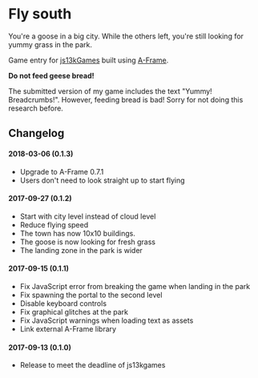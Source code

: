 # Fly south
You're a goose in a big city. While the others left, you're still looking for yummy grass in the park.

Game entry for [js13kGames](http://js13kgames.com/aframe) built using [A-Frame](https://aframe.io/).

**Do not feed geese bread!**

The submitted version of my game includes the text "Yummy! Breadcrumbs!". However, feeding bread is bad! Sorry for not doing this research before.

## Changelog
#### 2018-03-06 (0.1.3)
- Upgrade to A-Frame 0.7.1
- Users don't need to look straight up to start flying

#### 2017-09-27 (0.1.2)
- Start with city level instead of cloud level
- Reduce flying speed
- The town has now 10x10 buildings.
- The goose is now looking for fresh grass
- The landing zone in the park is wider

#### 2017-09-15 (0.1.1)
- Fix JavaScript error from breaking the game when landing in the park
- Fix spawning the portal to the second level
- Disable keyboard controls
- Fix graphical glitches at the park
- Fix JavaScript warnings when loading text as assets
- Link external A-Frame library

#### 2017-09-13 (0.1.0)
- Release to meet the deadline of js13kgames
